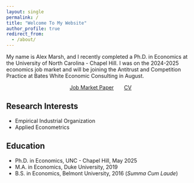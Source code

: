 ```yaml
---
layout: single
permalink: /
title: "Welcome To My Website"
author_profile: true
redirect_from:
  - /about/
---
```


My name is Alex Marsh, and I recently completed a Ph.D. in Economics at the University of North Carolina - Chapel Hill. I was on the 2024-2025 economics job market and will be joining the Antitrust and Competition Practice at Bates White Economic Consulting in August.

<center> <a href="/papers/jmp/" class="btn btn--primary-secondary btn--large">Job Market Paper</a> &nbsp; &nbsp; &nbsp; <a href="/cv/" class="btn btn--primary-secondary btn--large">CV</a></center>

## Research Interests
- Empirical Industrial Organization
- Applied Econometrics

## Education
- Ph.D. in Economics, UNC - Chapel Hill, May 2025
- M.A. in Economics, Duke University, 2019
- B.S. in Economics, Belmont University, 2016 (*Summa Cum Laude*)